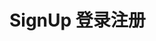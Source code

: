 # SignUp 登录注册

<code src="./demos/demo3.tsx"></code>

<code src="./demos/demo2.tsx"></code>


<code src="./demos/demo1.tsx"></code>


